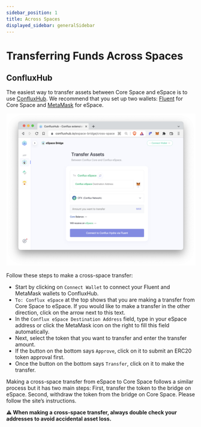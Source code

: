 ```yaml
---
sidebar_position: 1
title: Across Spaces
displayed_sidebar: generalSidebar
---
```


# Transferring Funds Across Spaces

## ConfluxHub

The easiest way to transfer assets between Core Space and eSpace is to use [ConfluxHub](https://confluxhub.io/espace-bridge/cross-space). We recommend that you set up two wallets: [Fluent](https://fluentwallet.com/) for Core Space and [MetaMask](https://metamask.io/) for eSpace.


![Locale Dropdown](./img/transferAssets-0c1a3f76a3a0ea978d3697997283f63a.png)

Follow these steps to make a cross-space transfer:

- Start by clicking on ```Connect Wallet``` to connect your Fluent and MetaMask wallets to ConfluxHub.
- ```To: Conflux eSpace``` at the top shows that you are making a transfer from Core Space to eSpace. If you would like to make a transfer in the other direction, click on the arrow next to this text.
- In the ```Conflux eSpace Destination Address``` field, type in your eSpace address or click the MetaMask icon on the right to fill this field automatically.
- Next, select the token that you want to transfer and enter the transfer amount.
- If the button on the bottom says ```Approve```, click on it to submit an ERC20 token approval first.
- Once the button on the bottom says ```Transfer```, click on it to make the transfer.

Making a cross-space transfer from eSpace to Core Space follows a similar process but it has two main steps: First, transfer the token to the bridge on eSpace. Second, withdraw the token from the bridge on Core Space. Please follow the site’s instructions.

**⚠️ When making a cross-space transfer, always double check your addresses to avoid accidental asset loss.**
